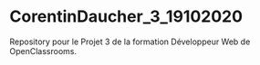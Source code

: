 # CorentinDaucher_3_19102020
 Repository pour le Projet 3 de la formation Développeur Web de OpenClassrooms.
